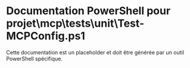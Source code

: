 # Documentation PowerShell pour projet\mcp\tests\unit\Test-MCPConfig.ps1

Cette documentation est un placeholder et doit être générée par un outil PowerShell spécifique.
